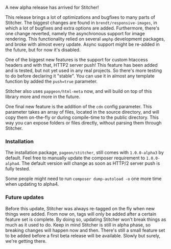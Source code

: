 A new alpha release has arrived for Stitcher!

This release brings a lot of optimizations and bugfixes to many parts of Stitcher. The biggest changes are found in `brendt/responsive-images`, in which a lot of bugfixes and extra options are added. Furthermore, there's one change reverted, namely the asynchronous support for image rendering. This functionality relied on several `amphp` development packages, and broke with almost every update. Async support might be re-added in the future, but for now it's disabled.

One of the biggest new features is the support for custom htaccess headers and with that, HTTP2 server push! This feature has been added and is tested, but not yet used in any real projects. So there's more testing to do before declaring it "stable". You can use it in almost any template function by added the `push=true` parameter.

Stitcher also uses `papgeon/html-meta` now, and will build on top of this library more and more in the future.

One final new feature is the addition of the `cdn` config parameter. This parameter takes an array of files, located in the source directory, and will copy them on-the-fly or during compile-time to the public directory. This way you can expose folders or files directly, without parsing them through Stitcher.

### Installation

The installation package, `pageon/stitcher`, still comes with `1.0.0-alpha3` by default. Feel free to manually update the composer requirement to `1.0.0-alpha4`. The default version will change as soon as HTTP/2 server push is fully tested.

Some people might need to run `composer dump-autoload -o` one more time when updating to alpha4.

### Future updates

Before this update, Stitcher was always re-tagged on the fly when new things were added. From now on, tags will only be added after a certain feature set is complete. By doing so, updating Stitcher won't break things as much as it used to do. Keep in mind Stitcher is still in alpha phase, so breaking changes will happen now and then. There's still a small feature set to be added before a first beta release will be available. Slowly but surely, we're getting there.

